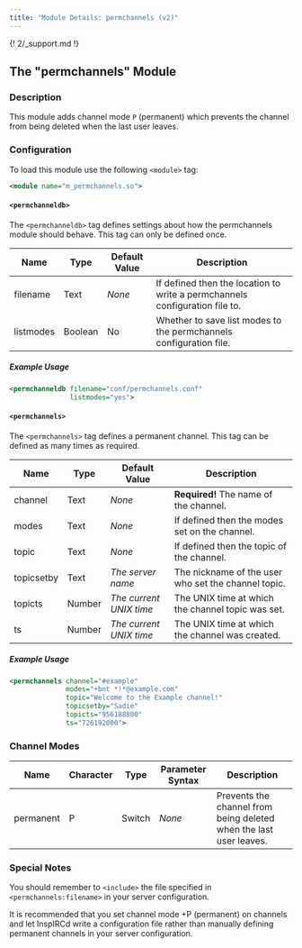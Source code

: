 ```yaml
---
title: "Module Details: permchannels (v2)"
---
```


{! 2/_support.md !}

## The "permchannels" Module

### Description

This module adds channel mode `P` (permanent) which prevents the channel from being deleted when the last user leaves.

### Configuration

To load this module use the following `<module>` tag:

```xml
<module name="m_permchannels.so">
```

#### `<permchanneldb>`

The `<permchanneldb>` tag defines settings about how the permchannels module should behave. This tag can only be defined once.

Name      | Type    | Default Value | Description
--------- | ------- | ------------- | -----------
filename  | Text    | *None*        | If defined then the location to write a permchannels configuration file to.
listmodes | Boolean | No            | Whether to save list modes to the permchannels configuration file.

##### Example Usage

```xml
<permchanneldb filename="conf/permchannels.conf"
               listmodes="yes">
```

#### `<permchannels>`

The `<permchannels>` tag defines a permanent channel. This tag can be defined as many times as required.

Name       | Type   | Default Value           | Description
---------- | ------ | ----------------------- | -----------
channel    | Text   | *None*                  | **Required!** The name of the channel.
modes      | Text   | *None*                  | If defined then the modes set on the channel.
topic      | Text   | *None*                  | If defined then the topic of the channel.
topicsetby | Text   | *The server name*       | The nickname of the user who set the channel topic.
topicts    | Number | *The current UNIX time* | The UNIX time at which the channel topic was set.
ts         | Number | *The current UNIX time* | The UNIX time at which the channel was created.

##### Example Usage

```xml
<permchannels channel="#example"
              modes="+bnt *!*@example.com"
              topic="Welcome to the Example channel!"
              topicsetby="Sadie"
              topicts="956188800"
              ts="726192000">
```

### Channel Modes

Name      | Character | Type   | Parameter Syntax | Description
--------- | --------- | ------ | ---------------- | -----------
permanent | P         | Switch | *None*           | Prevents the channel from being deleted when the last user leaves.

### Special Notes

You should remember to `<include>` the file specified in `<permchannels:filename>` in your server configuration.

It is recommended that you set channel mode +P (permanent) on channels and let InspIRCd write a configuration file rather than manually defining permanent channels in your server configuration.
